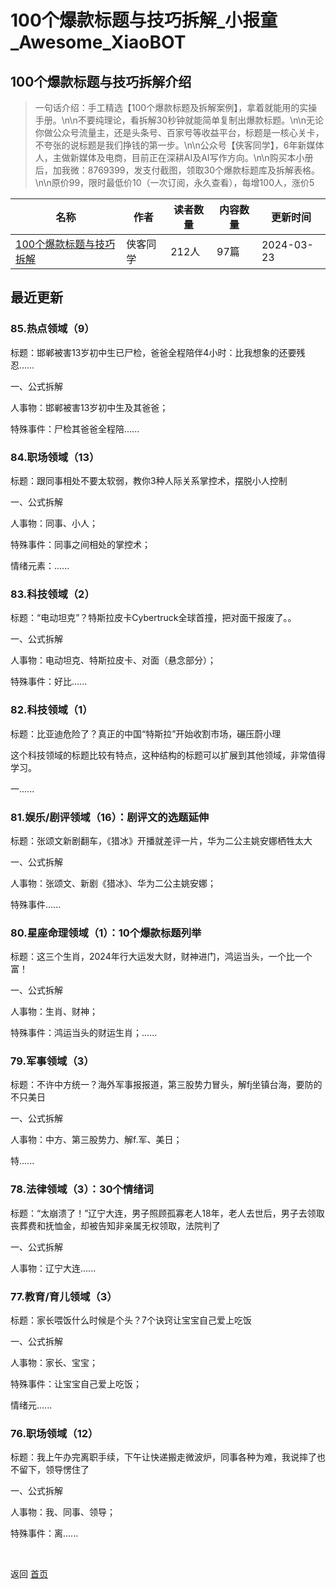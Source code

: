 # 100个爆款标题与技巧拆解_小报童_Awesome_XiaoBOT

## 100个爆款标题与技巧拆解介绍
> 一句话介绍：手工精选【100个爆款标题及拆解案例】，拿着就能用的实操手册。\n\n不要纯理论，看拆解30秒钟就能简单复制出爆款标题。\n\n无论你做公众号流量主，还是头条号、百家号等收益平台，标题是一核心关卡，不夸张的说标题是我们挣钱的第一步。\n\n公众号【侠客同学】，6年新媒体人，主做新媒体及电商，目前正在深耕AI及AI写作方向。\n\n购买本小册后，加我微：8769399，发支付截图，领取30个爆款标题库及拆解表格。\n\n原价99，限时最低价10（一次订阅，永久查看），每增100人，涨价5  
  


|名称|作者|读者数量|内容数量|更新时间|
|---|---|---|---|---|
|[100个爆款标题与技巧拆解](https://xiaobot.net/p/xiake666?refer=0b133df9-27dc-423b-8101-639049001c13)|侠客同学|212人|97篇|2024-03-23|

## 最近更新
### 85.热点领域（9）

标题：邯郸被害13岁初中生已尸检，爸爸全程陪伴4小时：比我想象的还要残忍……

一、公式拆解

人事物：邯郸被害13岁初中生及其爸爸；

特殊事件：尸检其爸爸全程陪......

### 84.职场领域（13）

标题：跟同事相处不要太软弱，教你3种人际关系掌控术，摆脱小人控制

一、公式拆解

人事物：同事、小人；

特殊事件：同事之间相处的掌控术；

情绪元素：......

### 83.科技领域（2）

标题：“电动坦克”？特斯拉皮卡Cybertruck全球首撞，把对面干报废了。。

一、公式拆解

人事物：电动坦克、特斯拉皮卡、对面（悬念部分）；

特殊事件：好比......

### 82.科技领域（1）

标题：比亚迪危险了？真正的中国“特斯拉”开始收割市场，碾压蔚小理

这个科技领域的标题比较有特点，这种结构的标题可以扩展到其他领域，非常值得学习。

一......

### 81.娱乐/剧评领域（16）：剧评文的选题延伸

标题：张颂文新剧翻车，《猎冰》开播就差评一片，华为二公主姚安娜栖牲太大

一、公式拆解

人事物：张颂文、新剧《猎冰》、华为二公主姚安娜；

特殊事件......

### 80.星座命理领域（1）：10个爆款标题列举

标题：这三个生肖，2024年行大运发大财，财神进门，鸿运当头，一个比一个富！

一、公式拆解

人事物：生肖、财神；

特殊事件：鸿运当头的财运生肖；......

### 79.军事领域（3）

标题：不许中方统一？海外军事报报道，第三股势力冒头，解fj坐镇台海，要防的不只美日

一、公式拆解

人事物：中方、第三股势力、解f.军、美日；

特......

### 78.法律领域（3）：30个情绪词

标题：“太崩溃了！”辽宁大连，男子照顾孤寡老人18年，老人去世后，男子去领取丧葬费和抚恤金，却被告知非亲属无权领取，法院判了

一、公式拆解

人事物：辽宁大连......

### 77.教育/育儿领域（3）

标题：家长喂饭什么时候是个头？7个诀窍让宝宝自己爱上吃饭

一、公式拆解

人事物：家长、宝宝；

特殊事件：让宝宝自己爱上吃饭；

情绪元......

### 76.职场领域（12）

标题：我上午办完离职手续，下午让快递搬走微波炉，同事各种为难，我说摔了也不留下，领导愣住了

一、公式拆解

人事物：我、同事、领导；

特殊事件：离......


<a href="https://github.com/Reno9527/awesome-xiaobot" style="color: white; text-decoration: none;">awesome-xiaobot</a>

返回 [首页](../README.md)
